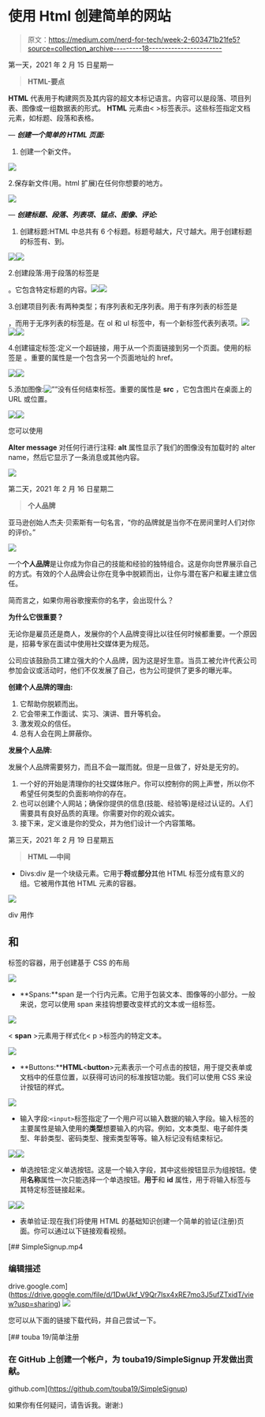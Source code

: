 # 使用 Html 创建简单的网站

> 原文：<https://medium.com/nerd-for-tech/week-2-603471b21fe5?source=collection_archive---------18----------------------->

第一天，2021 年 2 月 15 日星期一

> **HTML-要点**

**HTML** 代表用于构建网页及其内容的超文本标记语言。内容可以是段落、项目列表、图像或一组数据表的形式。 **HTML** 元素由< >标签表示。这些标签指定文档元素，如标题、段落和表格。

— ***创建一个简单的 HTML 页面:***

1.  创建一个新文件。

![](img/3460cd8f3ad429b452c8061e439dc34f.png)

2.保存新文件(用。html 扩展)在任何你想要的地方。

![](img/4a482325b11ea7ea4ab50e3439089fb2.png)

— ***创建标题、段落、列表项、锚点、图像、评论:***

1.  创建标题:HTML 中总共有 6 个标题。标题号越大，尺寸越大。用于创建标题的标签有、到。

![](img/d363bbc285cdca3eb9bd4cb186fb2dc3.png)![](img/8ab4308001aedc810eb8cb6549e12ddd.png)

2.创建段落:用于段落的标签是

。它包含特定标题的内容。![](img/16a4ea39dc778ea2017afa866f6f7eaf.png)![](img/707bb4b9b23fd18792b2563ca7976fdb.png)

3.创建项目列表:有两种类型；有序列表和无序列表。用于有序列表的标签是

，而用于无序列表的标签是。在 ol 和 ul 标签中，有一个新标签代表列表项。![](img/d637a5104525ba6a1266ad9b855e2928.png)![](img/bfa5364668a90260e414aee1d8c75581.png)![](img/1b035544379f93d2a899942299b414f4.png)

4.创建锚定标签:定义一个超链接，用于从一个页面链接到另一个页面。使用的标签是 [](””) 。重要的属性是一个包含另一个页面地址的 href。

![](img/f91f1af85cff7404a4c666201563f31e.png)![](img/4388ec6d41759034b0e77879c1159dcd.png)

5.添加图像:![””](””)没有任何结束标签。重要的属性是 **src** ，它包含图片在桌面上的 URL 或位置。

![](img/ad60aa920dffeac9b9e71953a5d2893c.png)![](img/73252fd3444aaebd0c18851c7dccd391.png)

您可以使用

**Alter message** 对任何行进行注释: **alt** 属性显示了我们的图像没有加载时的 alter name，然后它显示了一条消息或其他内容。

![](img/c83dd9768b8074d430885cb44f3da9e3.png)

第二天，2021 年 2 月 16 日星期二

> **个人品牌**

亚马逊创始人杰夫·贝索斯有一句名言，“你的品牌就是当你不在房间里时人们对你的评价。”

![](img/d14cfa8863437b10003da1090da91f1f.png)

一个**个人品牌**是让你成为你自己的技能和经验的独特组合。这是你向世界展示自己的方式。有效的个人品牌会让你在竞争中脱颖而出，让你与潜在客户和雇主建立信任。

简而言之，如果你用谷歌搜索你的名字，会出现什么？

**为什么它很重要？**

无论你是雇员还是商人，发展你的个人品牌变得比以往任何时候都重要。一个原因是，招募专家在面试中使用社交媒体更为规范。

公司应该鼓励员工建立强大的个人品牌，因为这是好生意。当员工被允许代表公司参加会议或活动时，他们不仅发展了自己，也为公司提供了更多的曝光率。

**创建个人品牌的理由:**

1.  它帮助你脱颖而出。
2.  它会带来工作面试、实习、演讲、晋升等机会。
3.  激发观众的信任。
4.  总有人会在网上屏蔽你。

**发展个人品牌:**

发展个人品牌需要努力，而且不会一蹴而就。但是一旦做了，好处是无穷的。

1.  一个好的开始是清理你的社交媒体账户。你可以控制你的网上声誉，所以你不希望任何类型的负面影响你的存在。
2.  也可以创建个人网站；确保你提供的信息(技能、经验等)是经过认证的。人们需要具有良好品质的真理。你需要对你的观众诚实。
3.  接下来，定义谁是你的受众，并为他们设计一个内容策略。

第三天，2021 年 2 月 19 日星期五

> **HTML —中间**

*   Divs:div 是一个块级元素。它用于**将**或**部分**其他 HTML 标签分成有意义的组。它被用作其他 HTML 元素的容器。

![](img/5a1823d61cb6fb088165df2fa2f1c24b.png)

div 用作

## 和

标签的容器，用于创建基于 CSS 的布局

![](img/7428801e615ed3a607e5e0528e19defd.png)

*   **Spans:**span 是一个行内元素。它用于包装文本、图像等的小部分。一般来说，您可以使用 span 来挂钩想要改变样式的文本或一组标签。

![](img/8db7510ffd76c7beffba678fd66582fd.png)

< **span** >元素用于样式化< p >标签内的特定文本。

![](img/998da05b81e2016ed4affd72d46d600d.png)

*   **Buttons:****HTML**<**button**>元素表示一个可点击的按钮，用于提交表单或文档中的任意位置，以获得可访问的标准按钮功能。我们可以使用 CSS 来设计按钮的样式。

![](img/89e56b4edf047ea69e1bef2863e346f0.png)

*   输入字段:`<input>`标签指定了一个用户可以输入数据的输入字段。输入标签的主要属性是输入使用的**类型**想要输入的内容。例如，文本类型、电子邮件类型、年龄类型、密码类型、搜索类型等等。输入标记没有结束标记。

![](img/b2fbff6941170aa39c25bad5bdb69246.png)![](img/6b853ea2e043d80adb470fcb491a9d24.png)

*   单选按钮:定义单选按钮。这是一个输入字段，其中这些按钮显示为组按钮。使用**名称**属性一次只能选择一个单选按钮。**用于**和 **id** 属性，用于将输入标签与其特定标签链接起来。

![](img/092097c2d7a76c121193aede622b32d0.png)![](img/193eb072bb04cbeac4c44cc83116e9c6.png)

*   表单验证:现在我们将使用 HTML 的基础知识创建一个简单的验证(注册)页面。你可以通过以下链接观看视频。

[](https://drive.google.com/file/d/1DwUkf_V9Qr7lsx4xRE7mo3J5ufZTxidT/view?usp=sharing) [## SimpleSignup.mp4

### 编辑描述

drive.google.com](https://drive.google.com/file/d/1DwUkf_V9Qr7lsx4xRE7mo3J5ufZTxidT/view?usp=sharing) ![](img/d852aab192687ab72f3e88c954e9477b.png)

您可以从下面的链接下载代码，并自己尝试一下。

[](https://github.com/touba19/SimpleSignup) [## touba 19/简单注册

### 在 GitHub 上创建一个帐户，为 touba19/SimpleSignup 开发做出贡献。

github.com](https://github.com/touba19/SimpleSignup) 

如果你有任何疑问，请告诉我。谢谢:)